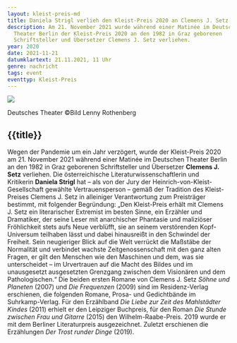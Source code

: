```yaml
---
layout: kleist-preis-md
title: Daniela Strigl verlieh den Kleist-Preis 2020 an Clemens J. Setz
description: Am 21. November 2021 wurde während einer Matinée im Deutschen
  Theater Berlin der Kleist-Preis 2020 an den 1982 in Graz geborenen
  Schriftsteller und Übersetzer Clemens J. Setz verliehen.
year: 2020
date: 2021-11-21
datumklartext: 21.11.2021, 11 Uhr
genre: nachricht
tags: event
eventtyp: Kleist-Preis
---
```


![](/static/img/kleist-preis/2020/dt-2021-setz.jpg)

Deutsches Theater ©Bild Lenny Rothenberg

## {{title}}

Wegen der Pandemie um ein Jahr verzögert, wurde der Kleist-Preis 2020 am 21. November 2021 während einer Matinée im Deutschen Theater Berlin an den 1982 in Graz geborenen Schriftsteller und Übersetzer **Clemens J. Setz** verliehen. Die österreichische Literaturwissenschaftlerin und Kritikerin **Daniela Strigl** hat – als von der Jury der Heinrich-von-Kleist-Gesellschaft gewählte Vertrauensperson – gemäß der Tradition des Kleist-Preises Clemens J. Setz in alleiniger Verantwortung zum Preisträger bestimmt, mit folgender Begründung:
„Den Kleist-Preis erhält mit Clemens J. Setz ein literarischer Extremist im besten Sinne, ein Erzähler und Dramatiker, der seine Leser mit anarchischer Phantasie und maliziöser Fröhlichkeit stets aufs Neue verblüfft, sie an seinem verstörenden Kopf-Universum teilhaben lässt und dabei hinausreißt in den Schwindel der Freiheit. Sein neugieriger Blick auf die Welt verrückt die Maßstäbe der Normalität und verbindet wachste Zeitgenossenschaft mit den ganz alten Fragen, er gilt den Menschen wie den Maschinen und dem, was sie unterscheidet – im Urvertrauen auf die Macht des Bildes und im unausgesetzt ausgesetzten Grenzgang zwischen dem Visionären und dem Pathologischen.“
Die beiden ersten Romane von Clemens J. Setz _Söhne und Planeten_ (2007) und _Die Frequenzen_ (2009) sind im Residenz-Verlag erschienen, die folgenden Romane, Prosa- und Gedichtbände im Suhrkamp-Verlag. Für den Erzählband _Die Liebe zur Zeit des Mahlstädter Kindes_ (2011) erhielt er den Leipziger Buchpreis, für den Roman _Die Stunde zwischen Frau und Gitarre_ (2015) den Wilhelm-Raabe-Preis. 2019 wurde er mit dem Berliner Literaturpreis ausgezeichnet. Zuletzt erschienen die Erzählungen _Der Trost runder Dinge_ (2019).